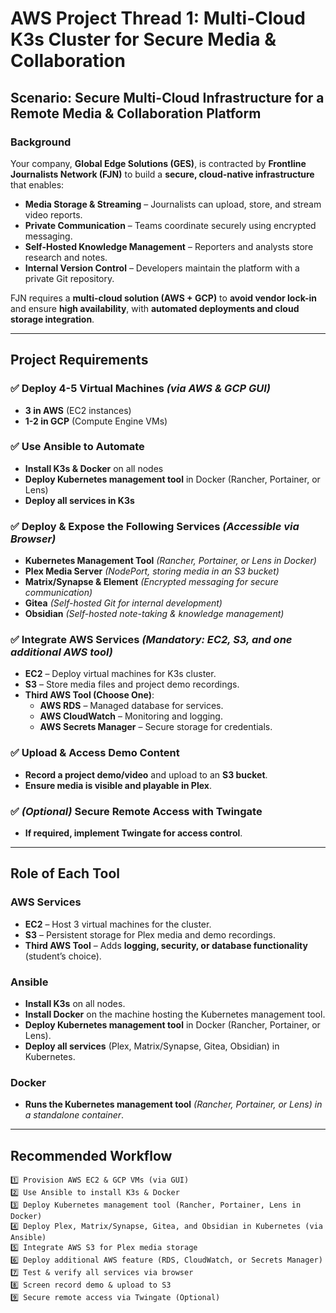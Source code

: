 # AWS Project Thread 1: Multi-Cloud K3s Cluster for Secure Media & Collaboration  

## Scenario: Secure Multi-Cloud Infrastructure for a Remote Media & Collaboration Platform  

### Background  
Your company, **Global Edge Solutions (GES)**, is contracted by **Frontline Journalists Network (FJN)** to build a **secure, cloud-native infrastructure** that enables:  

- **Media Storage & Streaming** – Journalists can upload, store, and stream video reports.  
- **Private Communication** – Teams coordinate securely using encrypted messaging.  
- **Self-Hosted Knowledge Management** – Reporters and analysts store research and notes.  
- **Internal Version Control** – Developers maintain the platform with a private Git repository.  

FJN requires a **multi-cloud solution (AWS + GCP)** to **avoid vendor lock-in** and ensure **high availability**, with **automated deployments and cloud storage integration**.  

---

## Project Requirements  

### ✅ Deploy 4-5 Virtual Machines *(via AWS & GCP GUI)*  
- **3 in AWS** (EC2 instances)  
- **1-2 in GCP** (Compute Engine VMs)  

### ✅ Use Ansible to Automate  
- **Install K3s & Docker** on all nodes  
- **Deploy Kubernetes management tool** in Docker (Rancher, Portainer, or Lens)  
- **Deploy all services in K3s**  

### ✅ Deploy & Expose the Following Services *(Accessible via Browser)*  
- **Kubernetes Management Tool** *(Rancher, Portainer, or Lens in Docker)*  
- **Plex Media Server** *(NodePort, storing media in an S3 bucket)*  
- **Matrix/Synapse & Element** *(Encrypted messaging for secure communication)*  
- **Gitea** *(Self-hosted Git for internal development)*  
- **Obsidian** *(Self-hosted note-taking & knowledge management)*  

### ✅ Integrate AWS Services *(Mandatory: EC2, S3, and one additional AWS tool)*  
- **EC2** – Deploy virtual machines for K3s cluster.  
- **S3** – Store media files and project demo recordings.  
- **Third AWS Tool (Choose One)**:  
  - **AWS RDS** – Managed database for services.  
  - **AWS CloudWatch** – Monitoring and logging.  
  - **AWS Secrets Manager** – Secure storage for credentials.  

### ✅ Upload & Access Demo Content  
- **Record a project demo/video** and upload to an **S3 bucket**.  
- **Ensure media is visible and playable in Plex**.  

### ✅ *(Optional)* Secure Remote Access with Twingate  
- **If required, implement Twingate for access control**.  

---

## Role of Each Tool  

### **AWS Services**  
- **EC2** – Host 3 virtual machines for the cluster.  
- **S3** – Persistent storage for Plex media and demo recordings.  
- **Third AWS Tool** – Adds **logging, security, or database functionality** (student’s choice).  

### **Ansible**  
- **Install K3s** on all nodes.  
- **Install Docker** on the machine hosting the Kubernetes management tool.  
- **Deploy Kubernetes management tool** in Docker (Rancher, Portainer, or Lens).  
- **Deploy all services** (Plex, Matrix/Synapse, Gitea, Obsidian) in Kubernetes.  

### **Docker**  
- **Runs the Kubernetes management tool** *(Rancher, Portainer, or Lens) in a standalone container*.  

---

## Recommended Workflow  

```plaintext
1️⃣ Provision AWS EC2 & GCP VMs (via GUI)
2️⃣ Use Ansible to install K3s & Docker
3️⃣ Deploy Kubernetes management tool (Rancher, Portainer, Lens in Docker)
4️⃣ Deploy Plex, Matrix/Synapse, Gitea, and Obsidian in Kubernetes (via Ansible)
5️⃣ Integrate AWS S3 for Plex media storage
6️⃣ Deploy additional AWS feature (RDS, CloudWatch, or Secrets Manager)
7️⃣ Test & verify all services via browser
8️⃣ Screen record demo & upload to S3
9️⃣ Secure remote access via Twingate (Optional)
